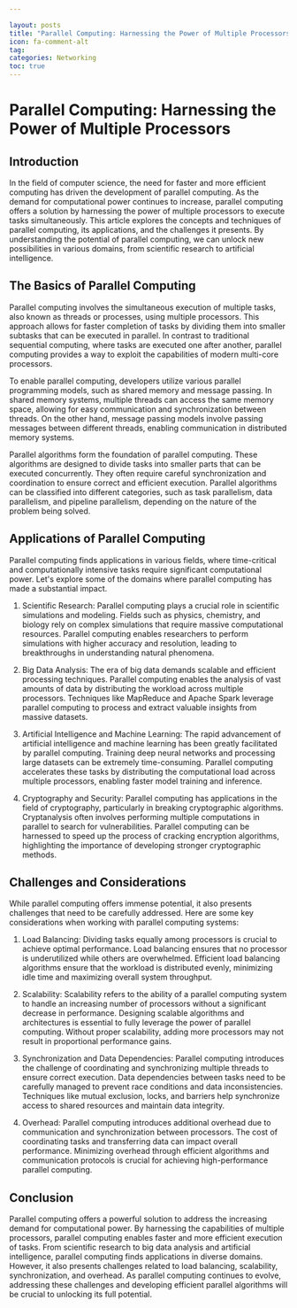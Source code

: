 ```yaml
---

layout: posts
title: "Parallel Computing: Harnessing the Power of Multiple Processors"
icon: fa-comment-alt
tag:      
categories: Networking
toc: true
---
```




# Parallel Computing: Harnessing the Power of Multiple Processors

## Introduction

In the field of computer science, the need for faster and more efficient computing has driven the development of parallel computing. As the demand for computational power continues to increase, parallel computing offers a solution by harnessing the power of multiple processors to execute tasks simultaneously. This article explores the concepts and techniques of parallel computing, its applications, and the challenges it presents. By understanding the potential of parallel computing, we can unlock new possibilities in various domains, from scientific research to artificial intelligence.

## The Basics of Parallel Computing

Parallel computing involves the simultaneous execution of multiple tasks, also known as threads or processes, using multiple processors. This approach allows for faster completion of tasks by dividing them into smaller subtasks that can be executed in parallel. In contrast to traditional sequential computing, where tasks are executed one after another, parallel computing provides a way to exploit the capabilities of modern multi-core processors.

To enable parallel computing, developers utilize various parallel programming models, such as shared memory and message passing. In shared memory systems, multiple threads can access the same memory space, allowing for easy communication and synchronization between threads. On the other hand, message passing models involve passing messages between different threads, enabling communication in distributed memory systems.

Parallel algorithms form the foundation of parallel computing. These algorithms are designed to divide tasks into smaller parts that can be executed concurrently. They often require careful synchronization and coordination to ensure correct and efficient execution. Parallel algorithms can be classified into different categories, such as task parallelism, data parallelism, and pipeline parallelism, depending on the nature of the problem being solved.

## Applications of Parallel Computing

Parallel computing finds applications in various fields, where time-critical and computationally intensive tasks require significant computational power. Let's explore some of the domains where parallel computing has made a substantial impact.

1. Scientific Research: Parallel computing plays a crucial role in scientific simulations and modeling. Fields such as physics, chemistry, and biology rely on complex simulations that require massive computational resources. Parallel computing enables researchers to perform simulations with higher accuracy and resolution, leading to breakthroughs in understanding natural phenomena.

2. Big Data Analysis: The era of big data demands scalable and efficient processing techniques. Parallel computing enables the analysis of vast amounts of data by distributing the workload across multiple processors. Techniques like MapReduce and Apache Spark leverage parallel computing to process and extract valuable insights from massive datasets.

3. Artificial Intelligence and Machine Learning: The rapid advancement of artificial intelligence and machine learning has been greatly facilitated by parallel computing. Training deep neural networks and processing large datasets can be extremely time-consuming. Parallel computing accelerates these tasks by distributing the computational load across multiple processors, enabling faster model training and inference.

4. Cryptography and Security: Parallel computing has applications in the field of cryptography, particularly in breaking cryptographic algorithms. Cryptanalysis often involves performing multiple computations in parallel to search for vulnerabilities. Parallel computing can be harnessed to speed up the process of cracking encryption algorithms, highlighting the importance of developing stronger cryptographic methods.

## Challenges and Considerations

While parallel computing offers immense potential, it also presents challenges that need to be carefully addressed. Here are some key considerations when working with parallel computing systems:

1. Load Balancing: Dividing tasks equally among processors is crucial to achieve optimal performance. Load balancing ensures that no processor is underutilized while others are overwhelmed. Efficient load balancing algorithms ensure that the workload is distributed evenly, minimizing idle time and maximizing overall system throughput.

2. Scalability: Scalability refers to the ability of a parallel computing system to handle an increasing number of processors without a significant decrease in performance. Designing scalable algorithms and architectures is essential to fully leverage the power of parallel computing. Without proper scalability, adding more processors may not result in proportional performance gains.

3. Synchronization and Data Dependencies: Parallel computing introduces the challenge of coordinating and synchronizing multiple threads to ensure correct execution. Data dependencies between tasks need to be carefully managed to prevent race conditions and data inconsistencies. Techniques like mutual exclusion, locks, and barriers help synchronize access to shared resources and maintain data integrity.

4. Overhead: Parallel computing introduces additional overhead due to communication and synchronization between processors. The cost of coordinating tasks and transferring data can impact overall performance. Minimizing overhead through efficient algorithms and communication protocols is crucial for achieving high-performance parallel computing.

## Conclusion

Parallel computing offers a powerful solution to address the increasing demand for computational power. By harnessing the capabilities of multiple processors, parallel computing enables faster and more efficient execution of tasks. From scientific research to big data analysis and artificial intelligence, parallel computing finds applications in diverse domains. However, it also presents challenges related to load balancing, scalability, synchronization, and overhead. As parallel computing continues to evolve, addressing these challenges and developing efficient parallel algorithms will be crucial to unlocking its full potential.